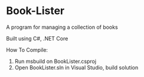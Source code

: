 # Book-Lister
A program for managing a collection of books

Built using C#, .NET Core




How To Compile:
1. Run msbuild on BookLister.csproj
2. Open BookLister.sln in Visual Studio, build solution
